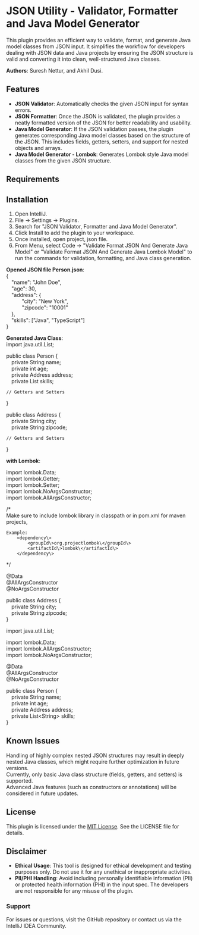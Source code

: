 # JSON Utility - Validator, Formatter and Java Model Generator

This plugin provides an efficient way to validate, format, and generate Java model classes from JSON input. It simplifies the workflow for developers dealing with JSON data and Java projects by ensuring the JSON structure is valid and converting it into clean, well-structured Java classes.

**Authors**: Suresh Nettur, and Akhil Dusi.

## Features

- **JSON Validator**: Automatically checks the given JSON input for syntax errors.
- **JSON Formatter**: Once the JSON is validated, the plugin provides a neatly formatted version of the JSON for better readability and usability.
- **Java Model Generator**: If the JSON validation passes, the plugin generates corresponding Java model classes based on the structure of the JSON. This includes fields, getters, setters, and support for nested objects and arrays.
- **Java Model Generator - Lombok**: Generates Lombok style Java model classes from the given JSON structure.

## Requirements

## Installation

  1. Open IntelliJ.
  2. File -> Settings -> Plugins.
  3. Search for "JSON Validator, Formatter and Java Model Generator".
  4. Click Install to add the plugin to your workspace.
  5. Once installed, open project, json file.
  6. From Menu, select Code -> "Validate Format JSON And Generate Java Model" or "Validate Format JSON And Generate Java Lombok Model" to run the commands for validation, formatting, and Java class generation.


**Opened JSON file Person.json**:  
{  
&emsp;"name": "John Doe",  
&emsp;"age": 30,  
&emsp;"address": {  
&emsp;&emsp;&emsp;"city": "New York",  
&emsp;&emsp;&emsp;"zipcode": "10001"  
&emsp;},  
&emsp;"skills": ["Java", "TypeScript"]  
&#9;}  

**Generated Java Class**:  
import java.util.List;  

public class Person {  
&emsp;private String name;  
&emsp;private int age;  
&emsp;private Address address;  
&emsp;private List<String> skills;  

    // Getters and Setters  
}

public class Address {  
&emsp;private String city;  
&emsp;private String zipcode;  

    // Getters and Setters  
}

**with Lombok**:  

import lombok.Data;  
import lombok.Getter;  
import lombok.Setter;  
import lombok.NoArgsConstructor;  
import lombok.AllArgsConstructor;  

/*  
	Make sure to include lombok library in classpath or in pom.xml for maven projects,  

	Example:  
		<dependency\>  
      		<groupId\>org.projectlombok\</groupId\>  
   			<artifactId\>lombok\</artifactId\>  
		</dependency\>
*/

@Data  
@AllArgsConstructor  
@NoArgsConstructor  

public class Address {  
&emsp;private String city;  
&emsp;private String zipcode;  
}

import java.util.List;

import lombok.Data;  
import lombok.AllArgsConstructor;  
import lombok.NoArgsConstructor;

@Data  
@AllArgsConstructor  
@NoArgsConstructor  

public class Person {  
&emsp;private String name;  
&emsp;private int age;  
&emsp;private Address address;  
&emsp;private List&lt;String&gt; skills;  
}

## Known Issues

Handling of highly complex nested JSON structures may result in deeply nested Java classes, which might require further optimization in future versions.  
Currently, only basic Java class structure (fields, getters, and setters) is supported.   
Advanced Java features (such as constructors or annotations) will be considered in future updates.


## License

This plugin is licensed under the [MIT License](LICENSE).
See the LICENSE file for details.

## Disclaimer

- **Ethical Usage**: This tool is designed for ethical development and testing purposes only. Do not use it for any unethical or inappropriate activities.
- **PII/PHI Handling**: Avoid including personally identifiable information (PII) or protected health information (PHI) in the input spec. The developers are not responsible for any misuse of the plugin.

### Support

For issues or questions, visit the GitHub repository or contact us via the IntelliJ IDEA Community.